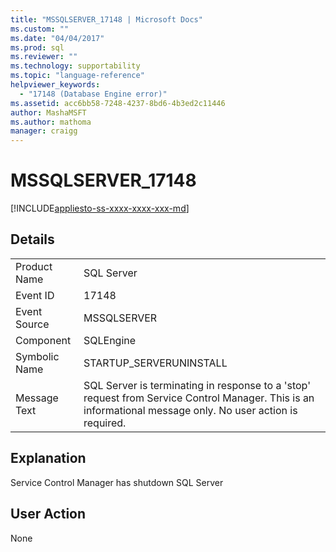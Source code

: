 ```yaml
---
title: "MSSQLSERVER_17148 | Microsoft Docs"
ms.custom: ""
ms.date: "04/04/2017"
ms.prod: sql
ms.reviewer: ""
ms.technology: supportability
ms.topic: "language-reference"
helpviewer_keywords: 
  - "17148 (Database Engine error)"
ms.assetid: acc6bb58-7248-4237-8bd6-4b3ed2c11446
author: MashaMSFT
ms.author: mathoma
manager: craigg
---
```

# MSSQLSERVER_17148
[!INCLUDE[appliesto-ss-xxxx-xxxx-xxx-md](../../includes/appliesto-ss-xxxx-xxxx-xxx-md.md)]
  
## Details  
  
|||  
|-|-|  
|Product Name|SQL Server|  
|Event ID|17148|  
|Event Source|MSSQLSERVER|  
|Component|SQLEngine|  
|Symbolic Name|STARTUP_SERVERUNINSTALL|  
|Message Text|SQL Server is terminating in response to a 'stop' request from Service Control Manager. This is an informational message only. No user action is required.|  
  
## Explanation  
Service Control Manager has shutdown SQL Server  
  
## User Action  
None  
  
